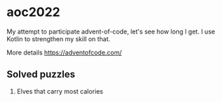 # aoc2022
My attempt to participate advent-of-code, let's see how long I get.
I use Kotlin to strengthen my skill on that. 

More details https://adventofcode.com/

## Solved puzzles
1. Elves that carry most calories
